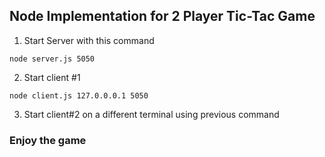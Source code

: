 ## Node Implementation for 2 Player Tic-Tac Game

1. Start Server with this command
```
node server.js 5050
```
2. Start client #1
```
node client.js 127.0.0.0.1 5050
```
3. Start client#2 on a different terminal using previous command

### Enjoy the game
